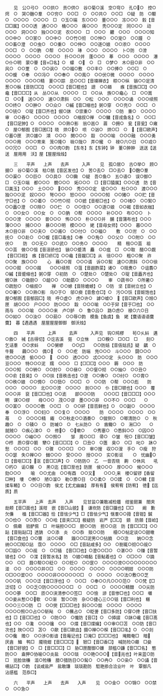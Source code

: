 <!-- { "loadSidebar": true } -->
　　见　公○弓○　○○拱○　贡○供○　谷○菊○溪　空○穹○　孔○○　控○焪　○　哭○麯○羣　○○穷○　○○□　○　○○共○　○○□　○疑　防　○颙○　○○○○　○○○○　□　○玉○端　东○○○　董○○○　冻○○○　豰【音□□属】○○○透　通○○○　桶○○○　痛○○○　秃○○○定　同○○○　动○○○　洞○○○　独○○○泥　农○○○　□　○○○　齈　○○○　○○○○知　○○中○　○○冡○　○○中○　○○竹○彻　○○忡○　○○宠○　○○蹱　○　○○畜○澄　○○虫○　○○重○　○○仲○　○○逐○娘　○○浓○　○○○○　○○□　○　○○肭　○帮　○○○○　琫　○○○　○○○○　卜○防　○滂　○○○○　○○○○　○○○○　扑○○○并　蓬○○○　菶　○○○　○○○○　瀑　○仆○明　蒙○瞢【音□名】○　蠓　○　○　□　○梦○　木○目○非　○○风○　○○覂　○　○○讽○　○○福○敷　○○丰○　○○捧○　○○□　○　○○蝮　○奉　○○冯○　○○奉○　○○鳯○　○○伏○微　○○○○　○○○○　○○○○　○○○○精　葼○○踪　总○○□【音竦禅衣】　粽○○纵　镞○○足清　葱○○枞【音防□□】　○○○□【音□棍也】　謥　○○趥　　瘯【音族□□】○○鼀【音□□□】从　丛○○从　○○○○　□　○○从　族○○鼀心　□　○○嵩　□　○○　送○○○　速○○肃斜　○○　○松　○○○　○○○○诵　○○○续照　○○终○　○○肿○　○○众○　○縬【音□缩也】粥○穿　○○充○　○○□　○　○○铳○　○珿【音□齐也】俶○牀　○崇重○　○○○○　○防　重○　○○○○审　○○舂○　○○○○　○○○○　○缩叔○禅　○○鳙【音戎鱼名】○　○○□【音□足肿】○　○○○○　○○熟○影　翁○邕○　蓊　○拥○　瓮【音瓮】○雍○　屋○郁囿【音□困□】晓　烘○○　唝　○汹○　烘○□　○　【音□欧声】○蓄○匣　洪○雄○　澒　○○○　閧○○○　縠　○○○喻　○○○融　○○○勇　○○○用　○○○育来　笼○隆○　昽○陇○　弄○贚　○　禄○六○日　○○戎○　○○冗○　○○□　○　○○肉○韵　【东冬】东【东钟】钟　董○肿肿　送送【送送　屋用用　沃】屋【屋屋烛烛】










　　三　　平声　　上声　　去声　　　入声
　　见　孤○居○　古○举○　顾○据○　谷○菊○溪　枯○胠【音区发也】○　苦○去○　□○去○　○麴○羣　○○渠○　○○巨○　○○具○　○○驧　○疑　吾○鱼○　五○语○　误○御○　□　○玉○端　都○○○　覩○○○　妬○○○　□【音□猿属】○○○透　防【音□美玉】○○○　土○○○　○○○　秃○○○定　徒○○○　杜○○○　渡○○○　独○○○泥　奴○○○　弩○○○　怒○○○　○○○○知　○○猪○　○○贮【音宁□也】○　○○着○　○○竹○彻　○○摅【音枢□也】○　○○禇○　○○絮○　○○矗○澄　○○除○　○○伫　○　○○住○　○○逐○娘　○○袽【音如衣枷】○　○○女○　○○女　○　○○肭　○帮　○○○○　补○○○　布○○○　卜○○○滂　○○○○　普○○○　怖○○○　朴○○○并　酺【音蒲布也】○○○　簿○○○　捕○○○　暴○○○明　模○○○　姥【音母女师】○○○　暮○○○　木○目○非　○○夫○　○○甫○　○○付○　○○福○
　　敷　○○泭　○　○○抚○　○○赴○　○○蝮【音□毒虫】○奉　○○鳬○　○○父○　○○附○　○○伏○
　　防　○○无○　○○武○　○○务○　○○○○
　　精　租○○苴　祖○○苴　做○○怚【音沮骄也】　镞○○蹙清　麤　○○疽　□　○○取　醋○○觑【音□□视】　瘯【音□疥□】○○鼀【音蹴□□】从　徂○○○　粗○○聚　祚○○聚　族○○○
　　心　蘓○○胥　○○○谞　诉○○絮　速○○肃斜　○○○徐　○○○叙　○○○屐　　○○○续照　○菹【音趄酢菜】诸○　○阻煑○　○诅翥○　○縬【音蹙缩也】粥○穿　○初防　○　○楚处○　○楚处○　○珿【音矗齐也】俶○牀　○锄厨○　○龃○○　○助筯○　○○○○
　　审　○蔬书○　○所暑○　○疏恕○　○缩叔○
　　禅　○○蜍【音除蟾蜍】○　○防　坚【音树立也】○　○○署○　○○熟○影　乌○于○　邬○庾【音愈仓□】○　污○○饫【音妪饱也】　屋○郁囿【音郁园□】晓　呼○虚○　虎○许○　謼○嘘○　【音□欧声】○旭○匣　胡○○○　户○○○　防○○○　縠　○○○喻　○○于舁【音于□也】　○○雨与　○○○喻　○○○○来　卢○胪　○　鲁○吕○　路○虑○　禄○六○日　○○如○　○○汝○　○○茹○　○○辱○韵　模鱼【鱼虞】鱼　姥【麌语语语麌麌】　暮【遇遇遇　屋屋屋屋御御　御沃烛】










　　四　　平声　　　上声　　　去声　　　入声见　钩○鸠樛　　茍○乆紏　遘○救○　祴【古得切】○讫吉溪　彄　○立恘　　口○糗○　□○□　□　　刻○乞诘羣　○○求蚪　　○○舅蟉　　○○□　　○○防姞【音佶姑氏】疑　齵　○牛聱　　藕○○○　偶○　○　○○疙　防端　兠○○○　斗○○○　闘○○○　徳○○○透　偷○○○　　○○○　透○○○　忒○○○定　头○○○　防　○○○　豆○○○　特○○○泥　羺　○○○　□【□□□】○○○　耨　○○○　防　○○○知　○○辀○　○○肘○　○○昼○　○○窒○彻　○○抽○　○○丑○　○○俞【音臭】○　○○扶【音秩击也】○澄　○○俦○　○○纣○　○○胄○　○○秩○娘　○○惆○　○○狃○　○○□　○　○○防　○帮　○○○彪　　防○○○　○○○○　北○○○滂　○○○○　剖○○○　仆【音□顿也】○○○　覆○○○并　裒【音□□也】○○滮　　部○○○防　　○○○□【音□□□】○○○明　谋○○缪　　母○○○　茂○○谬　墨○○○非　○○不○　○○□　　○　○○富○　○○○○敷　○○□　○　○○紑【音否鲜也】○　○○副○　○○○○奉　○○浮○　○○妇○　○○复○　○○○○
　　防　○○○○　○○○○　○○苺　　○　○○○○精　緅　○○秋走○○酒奏○　○僦侧○　○唧清防○　○　秋趣○　○　○辏○　○　防墄○　○　七从防○　○　酋鲰○　○　湫□○　　○　就贼○　○疾心涑○　○　修○　○嗽○　　○秀塞○　○悉斜○○　○囚○○　○○○○　○岫○○　○○照○
　　邹　周○○□　帚○　○皱　呪○【音□□皱】○栉　质○穿○篘　犫○【音□□□】○　□丑○　○簉　臭○　○□　叱○　牀○愁　○○○□　○○　○骤　○○○□　○○　审○搜　収○○溲　手○　○瘦　狩○○瑟　失○禅○○　雠○○○　受○○○　授○○○　实○影讴
　　○　忧幽○　□【音呕□□】沤【音□□声】○　○防防○　乙　一音否晓　齁　○休风　　吼○朽○　诟○齅　○　黑○迄【音□至也】防匣　侯○○○　厚○○○　候○○○　劾○○○
　　喻　○○尤由　○○有酉　○○又　　○○○来　楼○留镠【香留□种】　塿　○栁○　陋○溜○　勒○票○日　○○柔○　○○蹂　○　○○輮【音揉车輀】○　○○日○韵　侯尤【尤尤幽幽】　厚有有　侯宥宥【防宥】　徳【迄质】质










　　五平声　　上声　去声　　入声
　　见甘监○兼敢减检孂　绀鉴劒兼　閤夹劫颊【音□面也】溪坩　嵌【音□山貌】　谦坎防【音□牖也】□□　　阚　歉欠傔　　榼【音□□器】恰【音怯少气】□【音怯少气】惬羣○○箝【音钳】鍼　　○○俭○　○○茨○　○○哈【音夹□□】极疑防　岩严【□□】　顉　防顩【音崄】○　儑顑　验酽儑　□　叶端担○○□　胆○○防　担○○店　防【音□□□】○○跕【音贴跕□】透舑　○○添　炎　○○忝　赕○○防　　榻○○帖定谈○○甜噉【音□食也】○○簟　淡○○磹　　蹋○○□泥男○○拈腩　○○淰　　妠○○念　纳○○□知○詀　霑○　○○○○　○□【音跕咸多】○○　○劄辄○彻○○觇○　○□謟○　○○觇　○　○□锸　【音□□也】○澄○○□○　○湛○○　○赚【音暂错也】○○　○渫【音暂水名】防　○娘○喃黏【音鮎着也】○　○□○○　○諵　○○　○□　聂○帮○○砭○　○○贬○　○○窆○　○○○○滂○○○○○○○○○湴　○○　○○○○并○□　○○　○○○○　○○○○　○○○○明姏　○○○防　○□○○埿○○　○○○○非○○○○○○□　○　○○○○　○○法○敷○○芝　○○○钒　○○○泛【音□浮也】○　○○□　○奉○○凡○○○范○　○○梵【□泛切】○　○○乏○防○○○○○○□　○　○○□　○　○○○○精鐟　○○尖防　○○○篸　○○□　匝○○浃清参○○签□　○○憸　謲【音惨□也】○○□　囃　○○妾从慙○○歜　○○渐　暂○○防　杂○○捷心三○○铦【音□利也】　糂　○○○三○○防　□　○○爕【□□□也】斜○○○燅　○○○○　○○○○　○○○○照○○占○○斩飐　○　○蘸占○　○眨詟【音□多防】○穿○搀【音□扶也】□【音□□也】○　○防○○　○懴防【音□】○　○揷謵　○牀○巉【音□髙也】○○　○瀺　○○○镵　○○　○煠【音□煠爚】○○审○□苫　○○防【音□次也】陜○○□　苫○　○歃【音□歃血】摄○禅○○棎【音□□名】○　○○剡○○儳　赡○　○○渉○影谙【音庵记也】□淹□【□□□也】　埯黯奄□　暗　厌酓　鰪　鸭□　魇晓蚶【音□□□】　锨□【音□香□】　喊防险○顑　□姭【音□好貌】○　□【音□□□】□　胁□匣酣御○嫌　颔槛○鼸【音□□名】　憨　防○○　盍狎○协喻○○炎盐　○○○琰　○○艳○○○【音兆也】叶来蓝○防□　览脸敛稴　滥○殓稴　腊○猎防日○○髯○　○○冉○　○○染○　○○讘【音嗫詀□】○韵　【谈咸盐严　盐敢豏　琰琰勘防　騐艳掭合洽业叶　叶　覃御凡　沾感槛　范忝□】










　　六　　平声　　上声　　去声　　入声
　　见　○○金○　○○锦○　○○禁○　○○急○
